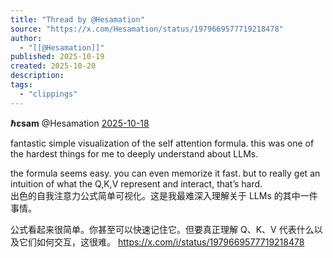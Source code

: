 ```yaml
---
title: "Thread by @Hesamation"
source: "https://x.com/Hesamation/status/1979669577719218478"
author:
  - "[[@Hesamation]]"
published: 2025-10-19
created: 2025-10-20
description:
tags:
  - "clippings"
---
```

**ℏεsam** @Hesamation [2025-10-18](https://x.com/Hesamation/status/1979669577719218478)

fantastic simple visualization of the self attention formula. this was one of the hardest things for me to deeply understand about LLMs.

the formula seems easy. you can even memorize it fast. but to really get an intuition of what the Q,K,V represent and interact, that’s hard.  
出色的自我注意力公式简单可视化。这是我最难深入理解关于 LLMs 的其中一件事情。

公式看起来很简单。你甚至可以快速记住它。但要真正理解 Q、K、V 代表什么以及它们如何交互，这很难。
https://x.com/i/status/1979669577719218478